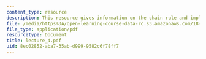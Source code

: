 ```yaml
---
content_type: resource
description: This resource gives information on the chain rule and implicit differentiation.
file: /media/https%3A/open-learning-course-data-rc.s3.amazonaws.com/18-01-single-variable-calculus-fall-2005/8ec02852aba735abd9999582c6f78ff7_lecture_4.pdf
file_type: application/pdf
resourcetype: Document
title: lecture_4.pdf
uid: 8ec02852-aba7-35ab-d999-9582c6f78ff7
---
```

